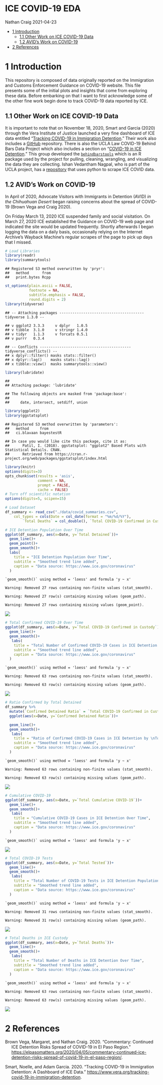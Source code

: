 ICE COVID-19 EDA
================
Nathan Craig
2021-04-23

-   [1 Introduction](#introduction)
    -   [1.1 Other Work on ICE COVID-19
        Data](#other-work-on-ice-covid-19-data)
    -   [1.2 AVID’s Work on COVID-19](#avids-work-on-covid-19)
-   [2 References](#references)

# 1 Introduction

This repository is composed of data originally reported on the
Immigration and Customs Enforcement Guidance on COVID-19 website. This
file presents some of the initial plots and insights that come from
exploring these data. Before embarking on that I want to first
acknowledge some of the other fine work begin done to track COVID-19
data reported by ICE.

## 1.1 Other Work on ICE COVID-19 Data

It is important to note that on November 18, 2020, Smart and Garcia
(2020) through the Vera Institute of Justice launched a very fine
dashboard of ICE data entitled “[Tracking COVID-19 in Immigration
Detention](https://www.vera.org/tracking-covid-19-in-immigration-detention).”
Their work also includes a
[GitHub](https://github.com/vera-institute/ice-detention-covid)
repository. There is also the UCLA Law COVID-19 Behind Bars Data Project
which also includes a section on “[COVID-19 in ICE
Detention](https://uclacovidbehindbars.org/ice).” This group developed
the
[`behindbarstools`](https://github.com/uclalawcovid19behindbars/behindbarstools)
which is an R package used by the project for pulling, cleaning,
wrangling, and visualizing the data they are collecting. Ishan Vedantham
Nagpal, who is part of the UCLA project, has a
[repository](https://github.com/ivnagpal/ICE-COVID19) that uses python
to scrape ICE COVID data.

## 1.2 AVID’s Work on COVID-19

In April of 2020, Advocate Visitors with Immigrants in Detention (AVID)
*in the Chihuahuan Desert* began raising concerns about the spread of
COVID-19 (Brown Vega and Craig 2020).

On Friday March 13, 2020 ICE suspended family and social visitation. On
March 27, 2020 ICE established the Guidance on COVID-19 web page and
indicated the site would be updated frequently. Shortly afterwards I
began logging the data on a daily basis, occasionally relying on the
Internet Archive’s Wayback Machine’s regular scrapes of the page to pick
up days that I missed.

``` r
# Load Libraries
library(readr)
library(summarytools)
```

    ## Registered S3 method overwritten by 'pryr':
    ##   method      from
    ##   print.bytes Rcpp

``` r
st_options(plain.ascii = FALSE,
           footnote = NA,
           subtitle.emphasis = FALSE,
           round.digits = 2)
library(tidyverse)
```

    ## -- Attaching packages --------------------------------------- tidyverse 1.3.0 --

    ## v ggplot2 3.3.3     v dplyr   1.0.5
    ## v tibble  3.1.0     v stringr 1.4.0
    ## v tidyr   1.1.3     v forcats 0.5.1
    ## v purrr   0.3.4

    ## -- Conflicts ------------------------------------------ tidyverse_conflicts() --
    ## x dplyr::filter() masks stats::filter()
    ## x dplyr::lag()    masks stats::lag()
    ## x tibble::view()  masks summarytools::view()

``` r
library(lubridate)
```

    ## 
    ## Attaching package: 'lubridate'

    ## The following objects are masked from 'package:base':
    ## 
    ##     date, intersect, setdiff, union

``` r
library(ggplot2)
library(ggstatsplot)
```

    ## Registered S3 method overwritten by 'parameters':
    ##   method     from      
    ##   ci.blavaan bayestestR

    ## In case you would like cite this package, cite it as:
    ##      Patil, I. (2018). ggstatsplot: "ggplot2" Based Plots with Statistical Details. CRAN.
    ##      Retrieved from https://cran.r-project.org/web/packages/ggstatsplot/index.html

``` r
library(knitr)
options(digits=3)
opts_chunk$set(results = 'asis',
               comment = NA,
               prompt = FALSE,
               cache = FALSE)
# Turn off scientific notation
options(digits=5, scipen=15)
```

``` r
# Load Dataset
df_summary <- read_csv("./data/covid_summaries.csv", 
    col_types = cols(Date = col_date(format = "%m/%d/%Y"), 
        `Total Deaths` = col_double(), `Total COVID-19 Confirmed in Custody` = col_double()))
```

``` r
# ICE Detention Population Over Time
ggplot(df_summary, aes(x=Date, y=`Total Detained`))+
  geom_line()+
  geom_point()+
  geom_smooth()+
  labs(
    title = "ICE Detention Population Over Time",
    subtitle = "Smoothed trend line added",
    caption = "Data source: https://www.ice.gov/coronavirus"
  )
```

    `geom_smooth()` using method = 'loess' and formula 'y ~ x'

    Warning: Removed 27 rows containing non-finite values (stat_smooth).

    Warning: Removed 27 row(s) containing missing values (geom_path).

    Warning: Removed 27 rows containing missing values (geom_point).

![](README_files/figure-gfm/ICE%20Detention%20Population-1.png)<!-- -->

``` r
# Total Confirmed COVID-19 Over Time
ggplot(df_summary, aes(x=Date, y=`Total COVID-19 Confirmed in Custody`))+
  geom_line()+
  geom_smooth()+
   labs(
    title = "Total Number of Confirmed COVID-19 Cases in ICE Detention Over Time",
    subtitle = "Smoothed trend line added",
    caption = "Data source: https://www.ice.gov/coronavirus"
  )
```

    `geom_smooth()` using method = 'loess' and formula 'y ~ x'

    Warning: Removed 63 rows containing non-finite values (stat_smooth).

    Warning: Removed 63 row(s) containing missing values (geom_path).

![](README_files/figure-gfm/Total%20Confirmed%20COVID-19-1.png)<!-- -->

``` r
# Ratio Confirmed by Total Detained
df_summary %>% 
  mutate(`Confirmed Detained Ratio` = `Total COVID-19 Confirmed in Custody`/`Total Detained`) %>%
  ggplot(aes(x=Date, y=`Confirmed Detained Ratio`))+

  geom_line()+
  geom_smooth()+
   labs(
    title = "Ratio of Confirmed COVID-19 Cases in ICE Detention by \nTotal ICE Detention Population Over Time",
    subtitle = "Smoothed trend line added",
    caption = "Data source: https://www.ice.gov/coronavirus"
  )
```

    `geom_smooth()` using method = 'loess' and formula 'y ~ x'

    Warning: Removed 63 rows containing non-finite values (stat_smooth).

    Warning: Removed 63 row(s) containing missing values (geom_path).

![](README_files/figure-gfm/Ratio%20Confirmed%20by%20Total%20Detained-1.png)<!-- -->

``` r
# Cumulative COVID-19
ggplot(df_summary, aes(x=Date, y=`Total Cumulative COVID-19`))+
  geom_line()+
  geom_smooth()+
   labs(
    title = "Cumulative COVID-19 Cases in ICE Detention Over Time",
    subtitle = "Smoothed trend line added",
    caption = "Data source: https://www.ice.gov/coronavirus"
  )
```

    `geom_smooth()` using method = 'loess' and formula 'y ~ x'

![](README_files/figure-gfm/Cumulative%20COVID-19-1.png)<!-- -->

``` r
# Total COVID-19 Tests
ggplot(df_summary, aes(x=Date, y=`Total Tested`))+
  geom_line()+
  geom_smooth()+
   labs(
    title = "Total Number of COVID-19 Tests in ICE Detention Population Over Time",
    subtitle = "Smoothed trend line added",
    caption = "Data source: https://www.ice.gov/coronavirus"
  )
```

    `geom_smooth()` using method = 'loess' and formula 'y ~ x'

    Warning: Removed 31 rows containing non-finite values (stat_smooth).

    Warning: Removed 31 row(s) containing missing values (geom_path).

![](README_files/figure-gfm/Total%20COVID-19%20Tests-1.png)<!-- -->

``` r
# Total Deaths in ICE Custody
ggplot(df_summary, aes(x=Date, y=`Total Deaths`))+
  geom_line()+
  geom_smooth()+
   labs(
    title = "Total Number of Deaths in ICE Detention Over Time",
    subtitle = "Smoothed trend line added",
    caption = "Data source: https://www.ice.gov/coronavirus"
  )
```

    `geom_smooth()` using method = 'loess' and formula 'y ~ x'

    Warning: Removed 63 rows containing non-finite values (stat_smooth).

    Warning: Removed 63 row(s) containing missing values (geom_path).

![](README_files/figure-gfm/Total%20Deaths%20in%20ICE%20Custody-1.png)<!-- -->

# 2 References

<div id="refs" class="references csl-bib-body hanging-indent">

<div id="ref-brownvega2020" class="csl-entry">

Brown Vega, Margaret, and Nathan Craig. 2020. “Commentary: Continued ICE
Detention Risks Spread of COVID-19 in El Paso Region.”
<https://elpasomatters.org/2020/04/05/commentary-continued-ice-detention-risks-spread-of-covid-19-in-el-paso-region/>.

</div>

<div id="ref-smart2020" class="csl-entry">

Smart, Noelle, and Adam Garcia. 2020. “Tracking COVID-19 in Immigration
Detention: A Dashboard of ICE Data.”
<https://www.vera.org/tracking-covid-19-in-immigration-detention>.

</div>

</div>
